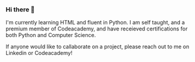 ### Hi there 👋

I'm currently learning HTML and fluent in Python. I am self taught, and a premium member of Codeacademy, and have receieved certifications for both Python and Computer Science. 

If anyone would like to callaborate on a project, please reach out to me on Linkedin or Codeacademy! 

